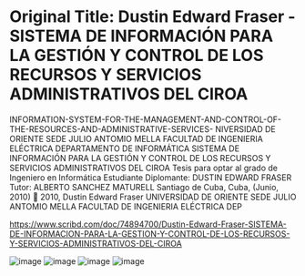 # Original Title: Dustin Edward Fraser - SISTEMA DE INFORMACIÓN PARA LA GESTIÓN Y CONTROL DE LOS RECURSOS Y SERVICIOS ADMINISTRATIVOS DEL CIROA
 

INFORMATION-SYSTEM-FOR-THE-MANAGEMENT-AND-CONTROL-OF-THE-RESOURCES-AND-ADMINISTRATIVE-SERVICES-
NIVERSIDAD DE ORIENTE SEDE JULIO ANTOMIO MELLA FACULTAD DE INGENIERIA ELÉCTRICA DEPARTAMENTO DE INFORMÁTICA SISTEMA DE INFORMACIÓN PARA LA GESTIÓN Y CONTROL DE LOS RECURSOS Y SERVICIOS ADMINISTRATIVOS DEL CIROA Tesis para optar al grado de Ingeniero en Informática Estudiante Diplomante: DUSTIN EDWARD FRASER Tutor: ALBERTO SANCHEZ MATURELL Santiago de Cuba, Cuba, (Junio, 2010)  2010, Dustin Edward Fraser UNIVERSIDAD DE ORIENTE SEDE JULIO ANTOMIO MELLA FACULTAD DE INGENIERIA ELÉCTRICA DEP

https://www.scribd.com/doc/74894700/Dustin-Edward-Fraser-SISTEMA-DE-INFORMACION-PARA-LA-GESTION-Y-CONTROL-DE-LOS-RECURSOS-Y-SERVICIOS-ADMINISTRATIVOS-DEL-CIROA

![image](https://user-images.githubusercontent.com/6117230/141403483-438e0979-61a9-4ff2-91c5-bc06f40b31d1.png)
![image](https://user-images.githubusercontent.com/6117230/141403584-55c56924-ef95-4978-b782-eb106df336ba.png)
![image](https://user-images.githubusercontent.com/6117230/141403644-0de95373-cabd-4331-a94a-a3cb971a62ad.png)
![image](https://user-images.githubusercontent.com/6117230/141403885-fecf1981-b985-47f7-afb1-3a0dbe8d5ac0.png)
